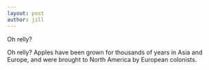 ```yaml
---
layout: post
author: jill
---
```

Oh relly?

Oh relly? Apples have been grown for thousands of
years in Asia and Europe, and were brought to North America by European
colonists.